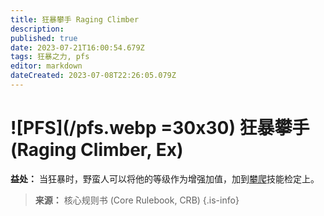 ```yaml
---
title: 狂暴攀手 Raging Climber
description: 
published: true
date: 2023-07-21T16:00:54.679Z
tags: 狂暴之力, pfs
editor: markdown
dateCreated: 2023-07-08T22:26:05.079Z
---
```


# ![PFS](/pfs.webp =30x30) 狂暴攀手 (Raging Climber, Ex)
**益处：** 当狂暴时，野蛮人可以将他的等级作为增强加值，加到[攀爬](/技能/攀爬)技能检定上。

> **来源：** 核心规则书 (Core Rulebook, CRB)
{.is-info}